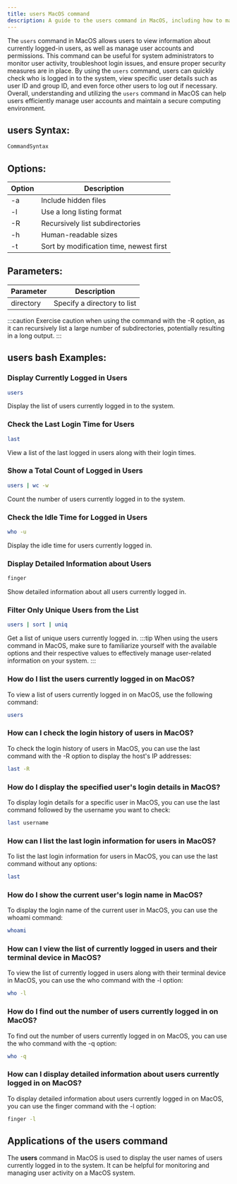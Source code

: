 ```yaml
---
title: users MacOS command
description: A guide to the users command in MacOS, including how to manage user accounts and permissions efficiently.
---
```


The `users` command in MacOS allows users to view information about currently logged-in users, as well as manage user accounts and permissions. This command can be useful for system administrators to monitor user activity, troubleshoot login issues, and ensure proper security measures are in place. By using the `users` command, users can quickly check who is logged in to the system, view specific user details such as user ID and group ID, and even force other users to log out if necessary. Overall, understanding and utilizing the `users` command in MacOS can help users efficiently manage user accounts and maintain a secure computing environment.
## users Syntax:
```bash
CommandSyntax
```
## Options:
| Option | Description |
|--------|-------------|
| -a     | Include hidden files |
| -l     | Use a long listing format |
| -R     | Recursively list subdirectories |
| -h     | Human-readable sizes |
| -t     | Sort by modification time, newest first |

## Parameters:
| Parameter | Description |
|-----------|-------------|
| directory | Specify a directory to list |

:::caution
Exercise caution when using the command with the -R option, as it can recursively list a large number of subdirectories, potentially resulting in a long output.
:::
## users bash Examples:
### Display Currently Logged in Users
```bash
users
```
Display the list of users currently logged in to the system.

### Check the Last Login Time for Users
```bash
last
```
View a list of the last logged in users along with their login times.

### Show a Total Count of Logged in Users
```bash
users | wc -w
```
Count the number of users currently logged in to the system.

### Check the Idle Time for Logged in Users
```bash
who -u
```
Display the idle time for users currently logged in.

### Display Detailed Information about Users
```bash
finger
```
Show detailed information about all users currently logged in.

### Filter Only Unique Users from the List
```bash
users | sort | uniq
```
Get a list of unique users currently logged in.
:::tip
When using the users command in MacOS, make sure to familiarize yourself with the available options and their respective values to effectively manage user-related information on your system.
:::

### How do I list the users currently logged in on MacOS?
To view a list of users currently logged in on MacOS, use the following command:
```bash
users
```

### How can I check the login history of users in MacOS?
To check the login history of users in MacOS, you can use the last command with the -R option to display the host's IP addresses:
```bash
last -R
```

### How do I display the specified user's login details in MacOS?
To display login details for a specific user in MacOS, you can use the last command followed by the username you want to check:
```bash
last username
```

### How can I list the last login information for users in MacOS?
To list the last login information for users in MacOS, you can use the last command without any options:
```bash
last
```

### How do I show the current user's login name in MacOS?
To display the login name of the current user in MacOS, you can use the whoami command:
```bash
whoami
```

### How can I view the list of currently logged in users and their terminal device in MacOS?
To view the list of currently logged in users along with their terminal device in MacOS, you can use the who command with the -l option:
```bash
who -l
```

### How do I find out the number of users currently logged in on MacOS?
To find out the number of users currently logged in on MacOS, you can use the who command with the -q option:
```bash
who -q
```

### How can I display detailed information about users currently logged in on MacOS?
To display detailed information about users currently logged in on MacOS, you can use the finger command with the -l option:
```bash
finger -l
```
## Applications of the users command

The **users** command in MacOS is used to display the user names of users currently logged in to the system. It can be helpful for monitoring and managing user activity on a MacOS system.